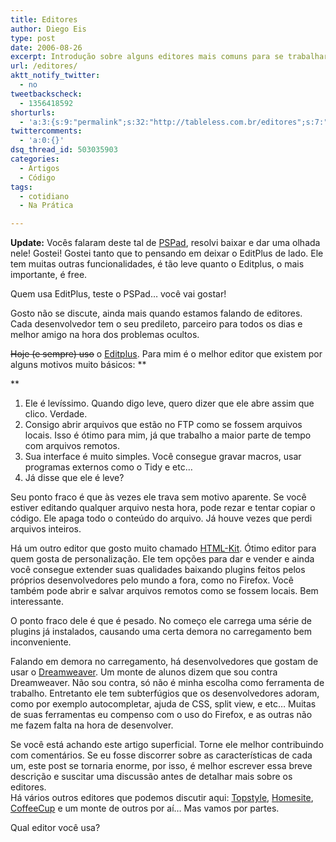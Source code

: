 ```yaml
---
title: Editores
author: Diego Eis
type: post
date: 2006-08-26
excerpt: Introdução sobre alguns editores mais comuns para se trabalhar com HTML e CSS.
url: /editores/
aktt_notify_twitter:
  - no
tweetbackscheck:
  - 1356418592
shorturls:
  - 'a:3:{s:9:"permalink";s:32:"http://tableless.com.br/editores";s:7:"tinyurl";s:26:"http://tinyurl.com/3rlklvz";s:4:"isgd";s:19:"http://is.gd/YJxdkO";}'
twittercomments:
  - 'a:0:{}'
dsq_thread_id: 503035903
categories:
  - Artigos
  - Código
tags:
  - cotidiano
  - Na Prática

---
```

**Update:** Vocês falaram deste tal de [PSPad][1], resolvi baixar e dar uma olhada nele! Gostei! Gostei tanto que to pensando em deixar o EditPlus de lado. Ele tem muitas outras funcionalidades, é tão leve quanto o Editplus, o mais importante, é free.

Quem usa EditPlus, teste o PSPad&#8230; você vai gostar!

Gosto não se discute, ainda mais quando estamos falando de editores. Cada desenvolvedor tem o seu predileto, parceiro para todos os dias e melhor amigo na hora dos problemas ocultos.

<strike>Hoje (e sempre) uso</strike> o [Editplus][2]. Para mim é o melhor editor que existem por alguns motivos muito básicos: **
  
** 

  1. Ele é levíssimo. Quando digo leve, quero dizer que ele abre assim que clico. Verdade.
  2. Consigo abrir arquivos que estão no FTP como se fossem arquivos locais. Isso é ótimo para mim, já que trabalho a maior parte de tempo com arquivos remotos.
  3. Sua interface é muito simples. Você consegue gravar macros, usar programas externos como o Tidy e etc&#8230;
  4. Já disse que ele é leve?

Seu ponto fraco é que às vezes ele trava sem motivo aparente. Se você estiver editando qualquer arquivo nesta hora, pode rezar e tentar copiar o código. Ele apaga todo o conteúdo do arquivo. Já houve vezes que perdi arquivos inteiros.

Há um outro editor que gosto muito chamado [HTML-Kit][3]. Ótimo editor para quem gosta de personalização. Ele tem opções para dar e vender e ainda você consegue extender suas qualidades baixando plugins feitos pelos próprios desenvolvedores pelo mundo a fora, como no Firefox. Você também pode abrir e salvar arquivos remotos como se fossem locais. Bem interessante.
  
O ponto fraco dele é que é pesado. No começo ele carrega uma série de plugins já instalados, causando uma certa demora no carregamento bem inconveniente.

Falando em demora no carregamento, há desenvolvedores que gostam de usar o [Dreamweaver][4]. Um monte de alunos dizem que sou contra Dreamweaver. Não sou contra, só não é minha escolha como ferramenta de trabalho. Entretanto ele tem subterfúgios que os desenvolvedores adoram, como por exemplo autocompletar, ajuda de CSS, split view, e etc&#8230; Muitas de suas ferramentas eu compenso com o uso do Firefox, e as outras não me fazem falta na hora de desenvolver.

Se você está achando este artigo superficial. Torne ele melhor contribuindo com comentários. Se eu fosse discorrer sobre as características de cada um, este post se tornaria enorme, por isso, é melhor escrever essa breve descrição e <span id="lblDlpoPesqPalavra"><font class="texto">suscitar </font>uma discussão antes de detalhar mais sobre os editores.<br /> </span>Há vários outros editores que podemos discutir aqui: [Topstyle][5], [Homesite][6], [CoffeeCup][7] e um monte de outros por aí&#8230; Mas vamos por partes.

Qual editor você usa?

 [1]: http://www.pspad.com/en/
 [2]: http://editplus.com/ "EditPlus"
 [3]: http://www.htmlkit.com/
 [4]: http://www.adobe.com/products/dreamweaver/
 [5]: http://www.google.com.br/url?sa=t&ct=res&cd=10&url=http%3A%2F%2Fwww.bradsoft.com%2Ftopstyle%2Ftslite%2Findex.asp&ei=ucjwRKPWLa2GatGToa0D&sig2=h6Gq5T4gEN0J_JkC3FbI9Q
 [6]: http://www.google.com.br/url?sa=t&ct=res&cd=1&url=http%3A%2F%2Fwww.adobe.com%2Fproducts%2Fhomesite%2F&ei=rcjwRIOlBK6oaICPobsC&sig2=sDbgytStTDzmTho6FoC54A
 [7]: http://www.coffeecup.com/html-editor/